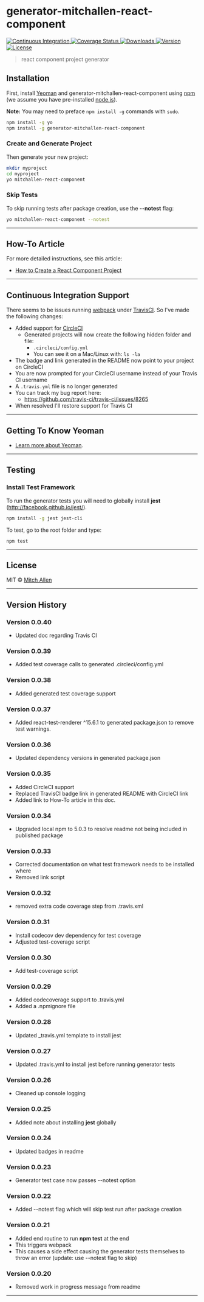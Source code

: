 # generator-mitchallen-react-component

<p align="left">
  <a href="https://travis-ci.org/mitchallen/generator-mitchallen-react-component">
    <img src="https://img.shields.io/travis/mitchallen/generator-mitchallen-react-component.svg?style=flat-square" alt="Continuous Integration">
  </a>
  <a href="https://codecov.io/gh/mitchallen/generator-mitchallen-react-component">
    <img src="https://codecov.io/gh/mitchallen/generator-mitchallen-react-component/branch/master/graph/badge.svg" alt="Coverage Status">
  </a>
  <a href="https://npmjs.org/package/generator-mitchallen-react-component">
    <img src="http://img.shields.io/npm/dt/generator-mitchallen-react-component.svg?style=flat-square" alt="Downloads">
  </a>
  <a href="https://npmjs.org/package/generator-mitchallen-react-component">
    <img src="http://img.shields.io/npm/v/generator-mitchallen-react-component.svg?style=flat-square" alt="Version">
  </a>
  <a href="https://npmjs.com/package/generator-mitchallen-react-component">
    <img src="https://img.shields.io/github/license/mitchallen/generator-mitchallen-react-component.svg" alt="License"></a>
  </a>
</p>


> react component project generator

## Installation

First, install [Yeoman](http://yeoman.io) and generator-mitchallen-react-component using [npm](https://www.npmjs.com/) (we assume you have pre-installed [node.js](https://nodejs.org/)).

__Note:__ You may need to preface ```npm install -g``` commands with ```sudo```.

```bash
npm install -g yo
npm install -g generator-mitchallen-react-component
```

### Create and Generate Project

Then generate your new project:

```bash
mkdir myproject
cd myproject
yo mitchallen-react-component
```

### Skip Tests

To skip running tests after package creation, use the __--notest__ flag:

```bash
yo mitchallen-react-component --notest
```

* * *

## How-To Article

For more detailed instructions, see this article:

* [How to Create a React Component Project](http://scriptable.com/create-react-component-project/)

* * *

## Continuous Integration Support

There seems to be issues running [webpack](https://webpack.github.io/) under [TravisCI](https://travis-ci.org). So I've made the following changes:

* Added support for [CircleCI](https://circleci.com/)
  * Generated projects will now create the following hidden folder and file:
    * ```.circleci/config.yml```
    * You can see it on a Mac/Linux with: ```ls -la```
* The badge and link generated in the README now point to your project on CircleCI
* You are now prompted for your CircleCI username instead of your Travis CI username
* A ```.travis.yml``` file is no longer generated
* You can track my bug report here:  
  * https://github.com/travis-ci/travis-ci/issues/8265
* When resolved I'll restore support for Travis CI


* * *

## Getting To Know Yeoman

 * [Learn more about Yeoman](http://yeoman.io/).

* * *

## Testing

### Install Test Framework

To run the generator tests you will need to globally install __jest__ (http://facebook.github.io/jest/).

```bash
npm install -g jest jest-cli
```

To test, go to the root folder and type:

    npm test

* * *

## License

MIT © [Mitch Allen](http://mitchallen.com)
 
* * *

## Version History

### Version 0.0.40

* Updated doc regarding Travis CI

### Version 0.0.39

* Added test coverage calls to generated .circleci/config.yml

### Version 0.0.38

* Added generated test coverage support

### Version 0.0.37

* Added react-test-renderer ^15.6.1 to generated package.json to remove test warnings.

### Version 0.0.36

* Updated dependency versions in generated package.json

### Version 0.0.35

* Added CircleCI support
* Replaced TravisCI badge link in generated README with CircleCI link
* Added link to How-To article in this doc.

### Version 0.0.34

* Upgraded local npm to 5.0.3 to resolve readme not being included in published package

### Version 0.0.33

* Corrected documentation on what test framework needs to be installed where
* Removed link script

### Version 0.0.32

* removed extra code coverage step from .travis.xml

### Version 0.0.31

* Install codecov dev dependency for test coverage
* Adjusted test-coverage script

### Version 0.0.30

* Add test-coverage script

### Version 0.0.29

* Added codecoverage support to .travis.yml
* Added a .npmignore file

### Version 0.0.28

* Updated _travis.yml template to install jest

### Version 0.0.27

* Updated .travis.yml to install jest before running generator tests

### Version 0.0.26

* Cleaned up console logging

### Version 0.0.25

* Added note about installing __jest__ globally

### Version 0.0.24

* Updated badges in readme

### Version 0.0.23

* Generator test case now passes --notest option

### Version 0.0.22

* Added --notest flag which will skip test run after package creation

### Version 0.0.21

* Added end routine to run __npm test__ at the end
 * This triggers webpack
 * This causes a side effect causing the generator tests themselves to throw an error (update: use --notest flag to skip)

### Version 0.0.20

* Removed work in progress message from readme

* * *

